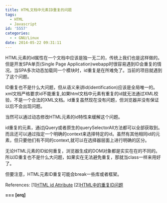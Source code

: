 ```yaml
---
title: HTML文档中元素ID重复的问题
tags:
  - HTML
  - Javascript
id: '5557'
categories:
  - - GNU/Linux
date: 2014-05-22 09:31:11
---
```



<!-- more -->
HTML元素的id属性在一个文档中应该是独一无二的，传统上我们也是这样做的。但是开发SPA单页(Single Page Application)webapp时很容易遇到ID会重复的情况。当SPA多次动态加载同一个模块时，id重复是在所难免了。当前的项目就遇到了这个问题。

ID重复也不是什么大问题，但从语义来讲id(identification)应该是全局唯一的。xml文档严格要求id不能重复,如果html文档中元素有重复的id就无法通过XML校验，不是一个合法的XML文档。id重复虽然现在没有问题，但浏览器并没有保证以后不会出现问题。

当然可以通过动态修改HTML元素的id特性来缓解这个问题。

id重复的元素，通过jQuery或者原生的querySelectorAll方法都可以全部获取到。而且还可以通过指定一个明确的context来选择特定的id。虽然有其他相同id的元素，但只要他们有不同的context,就可以在选择器层面上进行明确的区分。

无论HTML元素的ID如何重复，浏览器生成的DOM对象都是实实在在的不同的。所以ID重复也不是什么大问题，如果实在无法避免重复，那就当class一样来用好了。

但要注意，HTML元素ID重复可能会break一些库或者框架。

References:
\[1\][HTML id Attribute](http://www.w3schools.com/tags/att_global_id.asp)
\[2\][HTML中的重复ID问题](http://www.web-tinker.com/article/20413.html)

**\===
\[erq\]**